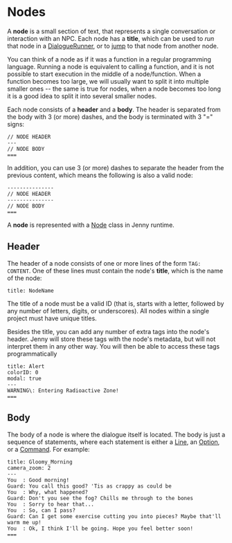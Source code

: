 # Nodes

A **node** is a small section of text, that represents a single conversation or interaction with
an NPC. Each node has a **title**, which can be used to *run* that node in a [DialogueRunner], or to
[jump] to that node from another node.

You can think of a node as if it was a function in a regular programming language. Running a node
is equivalent to calling a function, and it is not possible to start execution in the middle of a
node/function. When a function becomes too large, we will usually want to split it into multiple
smaller ones -- the same is true for nodes, when a node becomes too long it is a good idea to split
it into several smaller nodes.

Each node consists of a **header** and a **body**. The header is separated from the body with 3
(or more) dashes, and the body is terminated with 3 "=" signs:

```yarn
// NODE HEADER
---
// NODE BODY
===
```

In addition, you can use 3 (or more) dashes to separate the header from the previous content, which
means the following is also a valid node:

```yarn
---------------
// NODE HEADER
---------------
// NODE BODY
===
```

A **node** is represented with a [Node] class in Jenny runtime.

[Node]: ../runtime/node.md


## Header

The header of a node consists of one or more lines of the form `TAG: CONTENT`. One of these lines
must contain the node's **title**, which is the name of the node:

```yarn
title: NodeName
```

The title of a node must be a valid ID (that is, starts with a letter, followed by any number of
letters, digits, or underscores). All nodes within a single project must have unique titles.

Besides the title, you can add any number of extra tags into the node's header. Jenny will store
these tags with the node's metadata, but will not interpret them in any other way. You will then
be able to access these tags programmatically

```yarn
title: Alert
colorID: 0
modal: true
---
WARNING\: Entering Radioactive Zone!
===
```


## Body

The body of a node is where the dialogue itself is located. The body is just a sequence of
statements, where each statement is either a [Line], an [Option], or a [Command]. For example:

```yarn
title: Gloomy_Morning
camera_zoom: 2
---
You  : Good morning!
Guard: You call this good? 'Tis as crappy as could be
You  : Why, what happened?
Guard: Don't you see the fog? Chills me through to the bones
You  : Sorry to hear that... 
You  : So, can I pass?
Guard: Can I get some exercise cutting you into pieces? Maybe that'll warm me up!
You  : Ok, I think I'll be going. Hope you feel better soon!
===
```

[DialogueRunner]: ../runtime/dialogue_runner.md
[jump]: commands/jump.md
[Line]: lines.md
[Option]: options.md
[Command]: commands/commands.md
